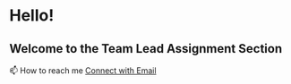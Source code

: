 <h1><b>Hello!</b></h1>
<h2>Welcome to the Team Lead Assignment Section</h2>
📫 How to reach me <a href = "mailto: mallikas.ug19.cs@francisxavier.ac.in">Connect with Email</a><br>
